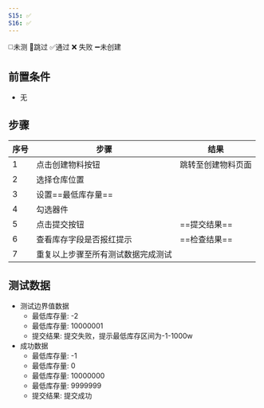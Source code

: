 ```yaml
---
S15: ✅
S16: ✅
---
```

◻️未测    🚫跳过     ✅通过    ❌ 失败    ➖未创建

## 前置条件

- 无

## 步骤

| 序号  | 步骤                | 结果        |
| --- | ----------------- | --------- |
| 1   | 点击创建物料按钮          | 跳转至创建物料页面 |
| 2   | 选择仓库位置            |           |
| 3   | 设置==最低库存量==       |           |
| 4   | 勾选器件              |           |
| 5   | 点击提交按钮            | ==提交结果==  |
| 6   | 查看库存字段是否报红提示      | ==检查结果==  |
| 7   | 重复以上步骤至所有测试数据完成测试 |           |

## 测试数据

- 测试边界值数据
	- 最低库存量: -2
	- 最低库存量: 10000001
	- 提交结果: 提交失败，提示最低库存区间为-1-1000w
- 成功数据
	- 最低库存量: -1
	- 最低库存量: 0
	- 最低库存量: 10000000
	- 最低库存量: 9999999
	- 提交结果: 提交成功
